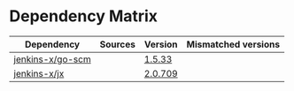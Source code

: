 # Dependency Matrix

Dependency | Sources | Version | Mismatched versions
---------- | ------- | ------- | -------------------
[jenkins-x/go-scm](https://github.com/jenkins-x/go-scm.git) |  | [1.5.33]() | 
[jenkins-x/jx](https://github.com/jenkins-x/jx.git) |  | [2.0.709](https://github.com/jenkins-x/jx/releases/tag/v2.0.709) | 
